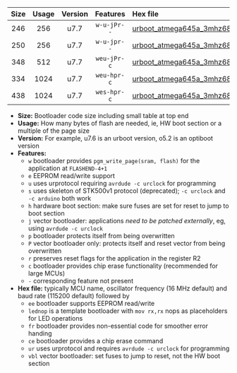 |Size|Usage|Version|Features|Hex file|
|:-:|:-:|:-:|:-:|:--|
|246|256|u7.7|`w-u-jPr--`|[urboot_atmega645a_3mhz6864_230400bps_lednop_ur_vbl.hex](https://raw.githubusercontent.com/stefanrueger/urboot.hex/main/mcus/atmega645a/fcpu_3mhz6864/230400_bps/urboot_atmega645a_3mhz6864_230400bps_lednop_ur_vbl.hex)|
|250|256|u7.7|`w-u-jpr--`|[urboot_atmega645a_3mhz6864_230400bps_lednop_fr_ur_vbl.hex](https://raw.githubusercontent.com/stefanrueger/urboot.hex/main/mcus/atmega645a/fcpu_3mhz6864/230400_bps/urboot_atmega645a_3mhz6864_230400bps_lednop_fr_ur_vbl.hex)|
|348|512|u7.7|`weu-jPr-c`|[urboot_atmega645a_3mhz6864_230400bps_ee_lednop_fr_ce_ur_vbl.hex](https://raw.githubusercontent.com/stefanrueger/urboot.hex/main/mcus/atmega645a/fcpu_3mhz6864/230400_bps/urboot_atmega645a_3mhz6864_230400bps_ee_lednop_fr_ce_ur_vbl.hex)|
|334|1024|u7.7|`weu-hpr-c`|[urboot_atmega645a_3mhz6864_230400bps_ee_lednop_fr_ce_ur.hex](https://raw.githubusercontent.com/stefanrueger/urboot.hex/main/mcus/atmega645a/fcpu_3mhz6864/230400_bps/urboot_atmega645a_3mhz6864_230400bps_ee_lednop_fr_ce_ur.hex)|
|438|1024|u7.7|`wes-hpr-c`|[urboot_atmega645a_3mhz6864_230400bps_ee_lednop_fr_ce.hex](https://raw.githubusercontent.com/stefanrueger/urboot.hex/main/mcus/atmega645a/fcpu_3mhz6864/230400_bps/urboot_atmega645a_3mhz6864_230400bps_ee_lednop_fr_ce.hex)|

- **Size:** Bootloader code size including small table at top end
- **Usage:** How many bytes of flash are needed, ie, HW boot section or a multiple of the page size
- **Version:** For example, u7.6 is an urboot version, o5.2 is an optiboot version
- **Features:**
  + `w` bootloader provides `pgm_write_page(sram, flash)` for the application at `FLASHEND-4+1`
  + `e` EEPROM read/write support
  + `u` uses urprotocol requiring `avrdude -c urclock` for programming
  + `s` uses skeleton of STK500v1 protocol (deprecated); `-c urclock` and `-c arduino` both work
  + `h` hardware boot section: make sure fuses are set for reset to jump to boot section
  + `j` vector bootloader: applications *need to be patched externally*, eg, using `avrdude -c urclock`
  + `p` bootloader protects itself from being overwritten
  + `P` vector bootloader only: protects itself and reset vector from being overwritten
  + `r` preserves reset flags for the application in the register R2
  + `c` bootloader provides chip erase functionality (recommended for large MCUs)
  + `-` corresponding feature not present
- **Hex file:** typically MCU name, oscillator frequency (16 MHz default) and baud rate (115200 default) followed by
  + `ee` bootloader supports EEPROM read/write
  + `lednop` is a template bootloader with `mov rx,rx` nops as placeholders for LED operations
  + `fr` bootloader provides non-essential code for smoother error handing
  + `ce` bootloader provides a chip erase command
  + `ur` uses urprotocol and requires `avrdude -c urclock` for programming
  + `vbl` vector bootloader: set fuses to jump to reset, not the HW boot section
